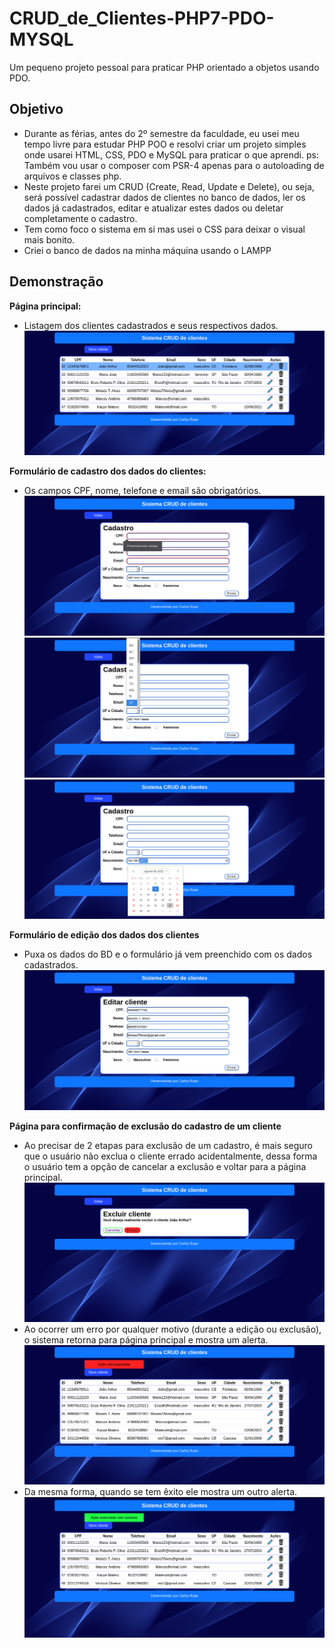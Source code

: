 # CRUD_de_Clientes-PHP7-PDO-MYSQL
 Um pequeno projeto pessoal para praticar PHP orientado a objetos usando PDO.  
## Objetivo  
  - Durante as férias, antes do 2º semestre da faculdade, eu usei meu tempo livre para estudar PHP POO e resolvi criar um projeto simples onde usarei HTML, CSS, PDO e MySQL para praticar o que aprendi. ps: Também vou usar o composer com PSR-4 apenas para o autoloading de arquivos e classes php.  
  - Neste projeto farei um CRUD (Create, Read, Update e Delete), ou seja, será possível cadastrar dados de clientes no banco de dados, ler os dados já cadastrados, editar e atualizar estes dados ou deletar completamente o cadastro.  
  - Tem como foco o sistema em si mas usei o CSS para deixar o visual mais bonito.  
  - Criei o banco de dados na minha máquina usando o LAMPP  
## Demonstração  
**Página principal:**  
  - Listagem dos clientes cadastrados e seus respectivos dados.  
![index.php](imagens/Demonstracao/indexphp.png)  

**Formulário de cadastro dos dados do clientes:**  
  - Os campos CPF, nome, telefone e email são obrigatórios.  
![index.php](imagens/Demonstracao/cadastrophp.png)  
![index.php](imagens/Demonstracao/cadastroUf.png)  
![index.php](imagens/Demonstracao/cadastroNasc.png)  

**Formulário de edição dos dados dos clientes**  
  - Puxa os dados do BD e o formulário já vem preenchido com os dados cadastrados.  
![index.php](imagens/Demonstracao/editarphp.png)  

**Página para confirmação de exclusão do cadastro de um cliente**  
  - Ao precisar de 2 etapas para exclusão de um cadastro, é mais seguro que o usuário não exclua o cliente errado acidentalmente, dessa forma o usuário tem a opção de cancelar a exclusão e voltar para a página principal.  
![index.php](imagens/Demonstracao/excluirphp.png)  
  - Ao ocorrer um erro por qualquer motivo (durante a edição ou exclusão), o sistema retorna para página principal e mostra um alerta.  
![index.php](imagens/Demonstracao/alertError.png)  
  - Da mesma forma, quando se tem êxito ele mostra um outro alerta.  
![index.php](imagens/Demonstracao/alertSuccess.png)  
